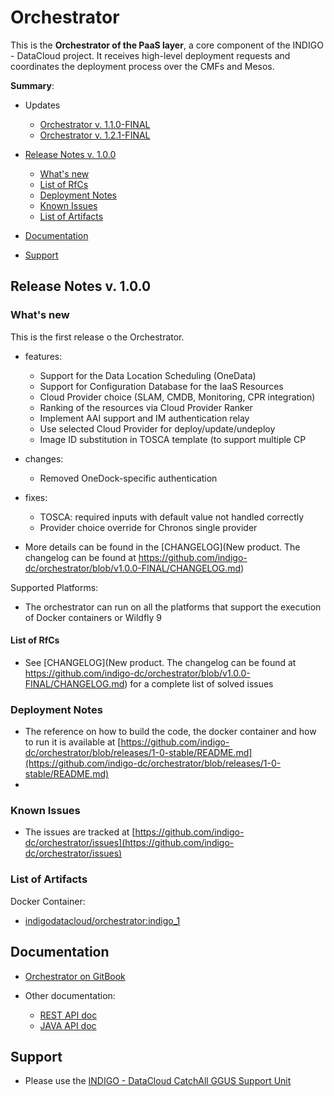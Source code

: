 # Orchestrator 


This is the **Orchestrator of the PaaS layer**, a core component of the INDIGO - DataCloud project. It receives high-level deployment requests and coordinates the deployment process over the CMFs and Mesos.

**Summary**:
* Updates
  * [Orchestrator v. 1.1.0-FINAL](https://indigo-dc.gitbooks.io/indigo-datacloud-releases/content/indigo1/second_update_of_indigo-1.html#orchestrator)
  * [Orchestrator v. 1.2.1-FINAL](https://indigo-dc.gitbooks.io/indigo-datacloud-releases/content/indigo1/sixth_update_of_indigo-1.html#orchestrator)
  
* [Release Notes v. 1.0.0](#id1)
  * [What's new](#id2)
  * [List of RfCs](#id3)
  * [Deployment Notes](#id4)
  * [Known Issues](#id5)
  * [List of Artifacts](#id7)
* [Documentation](#id6)
* [Support](#id8)


<a id="id1"></a>
## Release Notes v. 1.0.0

<a id="id2"></a>
### What's new

This is the first release o the Orchestrator. 
* features:
  * Support for the Data Location Scheduling (OneData)
  * Support for Configuration Database for the IaaS Resources
  * Cloud Provider choice (SLAM, CMDB, Monitoring, CPR integration)
  * Ranking of the resources via Cloud Provider Ranker
  * Implement AAI support and IM authentication relay 
  * Use selected Cloud Provider for deploy/update/undeploy
  * Image ID substitution in TOSCA template (to support multiple CP
* changes:
  * Removed OneDock-specific authentication
* fixes:
  * TOSCA: required inputs with default value not handled correctly
  * Provider choice override for Chronos single provider 


* More details can be found in the [CHANGELOG](New product. The changelog can be found at https://github.com/indigo-dc/orchestrator/blob/v1.0.0-FINAL/CHANGELOG.md)

Supported Platforms:
* The orchestrator can run on all the platforms that support the execution of Docker containers or Wildfly 9


<a id="id3"></a>
#### List of RfCs 

* See [CHANGELOG](New product. The changelog can be found at https://github.com/indigo-dc/orchestrator/blob/v1.0.0-FINAL/CHANGELOG.md) for a complete list of solved issues

<a id="id4"></a>
### Deployment Notes

* The reference on how to build the code, the docker container and how to run it is available at [https://github.com/indigo-dc/orchestrator/blob/releases/1-0-stable/README.md](https://github.com/indigo-dc/orchestrator/blob/releases/1-0-stable/README.md)
* 
<a id="id5"></a>
### Known Issues

* The issues are tracked at [https://github.com/indigo-dc/orchestrator/issues](https://github.com/indigo-dc/orchestrator/issues)

<a id="id7"></a>
### List of Artifacts

Docker Container:
* [indigodatacloud/orchestrator:indigo_1](https://hub.docker.com/r/indigodatacloud/orchestrator/)

<a id="id6"></a>
## Documentation

* [Orchestrator on GitBook](https://www.gitbook.com/book/indigo-dc/orchestrator/details)

* Other documentation:
  * [REST API doc](http://indigo-dc.github.io/orchestrator/restdocs/)
  * [JAVA API doc](http://indigo-dc.github.io/orchestrator/apidocs/)


<a id="id8"></a>
## Support

* Please use the [INDIGO - DataCloud CatchAll GGUS Support Unit](https://wiki.egi.eu/wiki/GGUS:INDIGO_DataCloud_Catch-all_FAQ)
